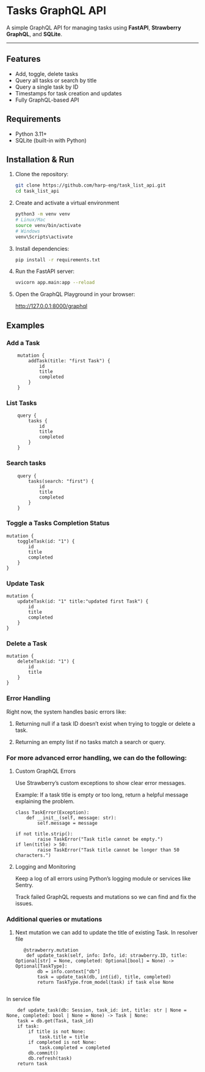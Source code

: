 # Tasks GraphQL API

A simple GraphQL API for managing tasks using **FastAPI**, **Strawberry GraphQL**, and **SQLite**.

---
## Features

- Add, toggle, delete tasks
- Query all tasks or search by title
- Query a single task by ID
- Timestamps for task creation and updates
- Fully GraphQL-based API

## Requirements

- Python 3.11+
- SQLite (built-in with Python)

## Installation & Run

1. Clone the repository:
    ```bash
    git clone https://github.com/harp-eng/task_list_api.git
    cd task_list_api
2. Create and activate a virtual environment
    ```bash
    python3 -m venv venv
    # Linux/Mac
    source venv/bin/activate
    # Windows
    venv\Scripts\activate
3. Install dependencies:
    ```bash
    pip install -r requirements.txt

4. Run the FastAPI server:
    ```bash
    uvicorn app.main:app --reload

5. Open the GraphQL Playground in your browser:

    http://127.0.0.1:8000/graphql


##  Examples
### Add a Task
        mutation {
            addTask(title: "first Task") {
                id
                title
                completed
            }
        }


### List Tasks
        query {
            tasks {
                id
                title
                completed
            }
        }

### Search tasks 
        query { 
            tasks(search: "first") { 
                id 
                title 
                completed 
            } 
        }

### Toggle a Tasks Completion Status
    
    mutation {
        toggleTask(id: "1") {
            id
            title
            completed
        }
    }

### Update Task
    
    mutation {
        updateTask(id: "1" title:"updated first Task") {
            id
            title
            completed
        }
    }

### Delete a Task
    mutation {
        deleteTask(id: "1") {
            id
            title
        }
    }


### Error Handling

Right now, the system handles basic errors like:

1) Returning null if a task ID doesn’t exist when trying to toggle or delete a task.

2) Returning an empty list if no tasks match a search or query.

###  For more advanced error handling, we can do the following:

1) Custom GraphQL Errors

    Use Strawberry’s custom exceptions to show clear error messages.

    Example: If a task title is empty or too long, return a helpful message explaining the problem.
    ```
    class TaskError(Exception):
        def __init__(self, message: str):
            self.message = message

    if not title.strip():
            raise TaskError("Task title cannot be empty.")
    if len(title) > 50:
            raise TaskError("Task title cannot be longer than 50 characters.")

2) Logging and Monitoring

    Keep a log of all errors using Python’s logging module or services like Sentry.

    Track failed GraphQL requests and mutations so we can find and fix the issues.

### Additional queries or mutations 

1) Next mutation we can add to update the title of existing Task.
    In resolver file 
    ```
       @strawberry.mutation
        def update_task(self, info: Info, id: strawberry.ID, title: Optional[str] = None, completed: Optional[bool] = None) -> Optional[TaskType]:
            db = info.context["db"]
            task = update_task(db, int(id), title, completed)
            return TaskType.from_model(task) if task else None

    
In service file
```
    def update_task(db: Session, task_id: int, title: str | None = None, completed: bool | None = None) -> Task | None:
    task = db.get(Task, task_id)
    if task:
        if title is not None:
            task.title = title
        if completed is not None:
            task.completed = completed
        db.commit()
        db.refresh(task)
    return task

